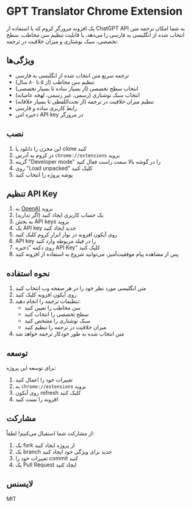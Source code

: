 # GPT Translator Chrome Extension

یک افزونه مرورگر کروم که با استفاده از ChatGPT API به شما امکان ترجمه متن انتخاب شده از انگلیسی به فارسی را می‌دهد، با قابلیت تنظیم سن مخاطب، سطح تخصصی، سبک نوشتاری و میزان خلاقیت در ترجمه.

## ویژگی‌ها
- ترجمه سریع متن انتخاب شده از انگلیسی به فارسی
- تنظیم سن مخاطب (از ۵ تا ۸۰ سال)
- انتخاب سطح تخصصی (از بسیار ساده تا بسیار تخصصی)
- انتخاب سبک نوشتاری (رسمی، غیر رسمی، لهجه عامیانه)
- تنظیم میزان خلاقیت در ترجمه (از تحت‌اللفظی تا بسیار خلاقانه)
- رابط کاربری ساده و فارسی
- ذخیره امن API key در مرورگر

## نصب

1. این مخزن را دانلود یا clone کنید
2. در کروم به آدرس `chrome://extensions` بروید
3. گزینه "Developer mode" را در گوشه بالا سمت راست فعال کنید
4. روی "Load unpacked" کلیک کنید
5. پوشه پروژه را انتخاب کنید

## تنظیم API Key

1. به [OpenAI](https://platform.openai.com/account/api-keys) بروید
2. یک حساب کاربری ایجاد کنید (اگر ندارید)
3. به بخش API keys بروید
4. یک API key جدید ایجاد کنید
5. روی آیکون افزونه در نوار ابزار کروم کلیک کنید
6. API key را در فیلد مربوطه وارد کنید
7. روی دکمه "ذخیره API Key" کلیک کنید
8. پس از مشاهده پیام موفقیت‌آمیز، می‌توانید شروع به استفاده از افزونه کنید

## نحوه استفاده

1. متن انگلیسی مورد نظر خود را در هر صفحه وب انتخاب کنید
2. روی آیکون افزونه کلیک کنید
3. تنظیمات ترجمه را انجام دهید:
   - سن مخاطب را تعیین کنید
   - سطح تخصصی را انتخاب کنید
   - سبک نوشتاری را مشخص کنید
   - میزان خلاقیت در ترجمه را تنظیم کنید
4. متن انتخاب شده به طور خودکار ترجمه خواهد شد

## توسعه

برای توسعه این پروژه:

1. تغییرات خود را اعمال کنید
2. به `chrome://extensions` بروید
3. روی آیکون refresh کلیک کنید
4. افزونه را تست کنید

## مشارکت

از مشارکت شما استقبال می‌کنیم! لطفاً:

1. یک fork از پروژه ایجاد کنید
2. یک branch جدید برای ویژگی خود ایجاد کنید
3. تغییرات خود را commit کنید
4. یک Pull Request ایجاد کنید

## لایسنس

MIT
